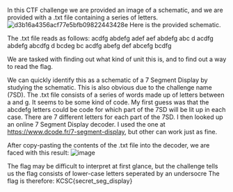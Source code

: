 In this CTF challenge we are provided an image of a schematic, and we are provided with a .txt file containing a series of letters. 
![d3b16a4356acf77e5bfb09822443428e](https://user-images.githubusercontent.com/20840927/213541909-ca6b28f3-0a53-45fa-be08-a7d7595d9b48.png)
Here is the provided schematic.

The .txt file reads as follows:
acdfg abdefg adef aef abdefg abc d acdfg abdefg abcdfg d bcdeg bc acdfg abefg def abcefg bcdfg

We are tasked with finding out what kind of unit this is, and to find out a way to read the flag.

We can quickly identify this as a schematic of a 7 Segment Display by studying the schematic. This is also obvious due to the challenge name (7SD).
The .txt file consists of a series of words made up of letters between a and g. It seems to be some kind of code. 
My first guess was that the abcdefg letters could be code for which part of the 7SD will be lit up in each case. There are 7 different letters for each part of the 7SD.
I then looked up an online 7 Segment Display decoder. I used the one at https://www.dcode.fr/7-segment-display, but other can work just as fine.

After copy-pasting the contents of the .txt file into the decoder, we are faced with this result:
![image](https://user-images.githubusercontent.com/20840927/213544021-e593e59c-36d1-4e2b-86b3-835f58f15b99.png)

The flag may be difficult to interpret at first glance, but the challenge tells us the flag consists of lower-case letters seperated by an undersocre
The flag is therefore: KCSC{secret_seg_display}
